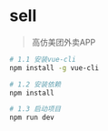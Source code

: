 # sell

> 高仿美团外卖APP

``` bash
# 1.1 安装vue-cli
npm install -g vue-cli

# 1.2 安装依赖
npm install

# 1.3 启动项目
npm run dev
```
